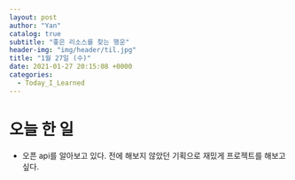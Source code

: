 ```yaml
---
layout: post
author: "Yan"
catalog: true
subtitle: "좋은 리소스를 찾는 행운"
header-img: "img/header/til.jpg"
title: "1월 27일 (수)"
date: 2021-01-27 20:15:08 +0000
categories:
  - Today_I_Learned
---
```


# 오늘 한 일

- 오픈 api를 알아보고 있다. 전에 해보지 않았던 기획으로 재밌게 프로젝트를 해보고 싶다.
